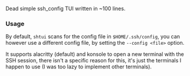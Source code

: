 Dead simple ssh_config TUI written in ~100 lines.

### Usage

By default, `shtui` scans for the config file in `$HOME/.ssh/config`, you can however use a different config file, by setting the `--config <file>` option.

It supports alacritty (default) and konsole to open a new terminal with the SSH session, there isn't a specific reason for this, it's just the terminals I happen to use (I was too lazy to implement other terminals).
